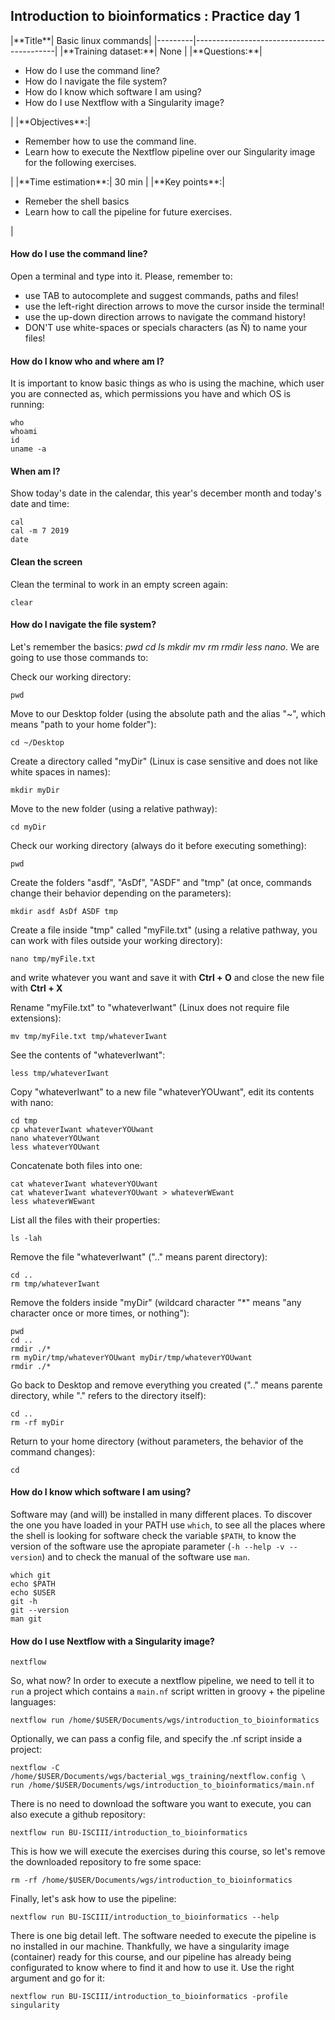 ## Introduction to bioinformatics : Practice day 1

<div class="tables-start"></div>
|**Title**| Basic linux commands|
|---------|-------------------------------------------|
|**Training dataset:**| None |
|**Questions:**| <ul><li>How do I use the command line?</li><li>How do I navigate the file system?</li><li>How do I know which software I am using?</li><li>How do I use Nextflow with a Singularity image?</li></ul>|
|**Objectives**:|<ul><li>Remember how to use the command line.</li><li>Learn how to execute the Nextflow pipeline over our Singularity image for the following exercises.</li></ul>|
|**Time estimation**:| 30 min |
|**Key points**:|<ul><li>Remeber the shell basics</li><li>Learn how to call the pipeline for future exercises.</li></ul>|
<div class="tables-end"></div>

#### How do I use the command line?

Open a terminal and type into it. Please, remember to:
* use TAB to autocomplete and suggest commands, paths and files!
* use the left-right direction arrows to move the cursor inside the terminal!
* use the up-down direction arrows to navigate the command history!
* DON'T use white-spaces or specials characters (as Ñ) to name your files!

#### How do I know who and where am I?

It is important to know basic things as who is using the machine, which user you are connected as, which permissions you have and which OS is running:
```
who
whoami
id
uname -a
```

#### When am I?

Show today's date in the calendar, this year's december month and today's date and time:
```
cal
cal -m 7 2019
date
```

#### Clean the screen

Clean the terminal to work in an empty screen again:
```
clear
```

#### How do I navigate the file system?

Let's remember the basics: *pwd cd ls mkdir mv rm rmdir less nano*. We are going to use those commands to:

Check our working directory:

```
pwd
```

Move to our Desktop folder (using the absolute path and the alias "~", which means "path to your home folder"):

```
cd ~/Desktop
```

Create a directory called "myDir" (Linux is case sensitive and does not like white spaces in names):

```
mkdir myDir
```

Move to the new folder (using a relative pathway):

```
cd myDir
```

Check our working directory (always do it before executing something):

```
pwd
```

Create the folders "asdf", "AsDf", "ASDF" and "tmp" (at once, commands change their behavior depending on the parameters):

```
mkdir asdf AsDf ASDF tmp
```

Create a file inside "tmp" called "myFile.txt" (using a relative pathway, you can work with files outside your working directory):

```
nano tmp/myFile.txt
```

and write whatever you want and save it with __Ctrl + O__ and close the new file with __Ctrl + X__

Rename "myFile.txt" to "whateverIwant" (Linux does not require file extensions):

```
mv tmp/myFile.txt tmp/whateverIwant
```

See the contents of "whateverIwant":

```
less tmp/whateverIwant
```

Copy "whateverIwant" to a new file "whateverYOUwant", edit its contents with nano:

```
cd tmp
cp whateverIwant whateverYOUwant
nano whateverYOUwant
less whateverYOUwant
```

Concatenate both files into one:

```
cat whateverIwant whateverYOUwant
cat whateverIwant whateverYOUwant > whateverWEwant
less whateverWEwant
```

List all the files with their properties:

```
ls -lah
```

Remove the file "whateverIwant" (".." means parent directory):

```
cd ..
rm tmp/whateverIwant
```

Remove the folders inside "myDir" (wildcard character "\*" means "any character once or more times, or nothing"):

```
pwd
cd ..
rmdir ./*
rm myDir/tmp/whateverYOUwant myDir/tmp/whateverYOUwant
rmdir ./*
```

Go back to Desktop and remove everything you created (".." means parente directory, while "." refers to the directory itself):

```
cd ..
rm -rf myDir
```

Return to your home directory (without parameters, the behavior of the command changes):

```
cd
```

#### How do I know which software I am using?

Software may (and will) be installed in many different places. To discover the one you have loaded in your PATH use `which`, to see all the places where the shell is looking for software check the variable `$PATH`, to know the version of the software use the apropiate parameter (`-h --help -v --version`) and to check the manual of the software use `man`.

```
which git
echo $PATH
echo $USER
git -h
git --version
man git
```

#### How do I use Nextflow with a Singularity image?

```
nextflow
```

So, what now? In order to execute a nextflow pipeline, we need to tell it to `run` a project which contains a `main.nf` script written in groovy + the pipeline languages:

```
nextflow run /home/$USER/Documents/wgs/introduction_to_bioinformatics
```

Optionally, we can pass a config file, and specify the .nf script inside a project:

```
nextflow -C /home/$USER/Documents/wgs/bacterial_wgs_training/nextflow.config \
run /home/$USER/Documents/wgs/introduction_to_bioinformatics/main.nf
```

There is no need to download the software you want to execute, you can also execute a github repository:

```
nextflow run BU-ISCIII/introduction_to_bioinformatics
```

This is how we will execute the exercises during this course, so let's remove the downloaded repository to fre some space:

```
rm -rf /home/$USER/Documents/wgs/introduction_to_bioinformatics
```

Finally, let's ask how to use the pipeline:

```
nextflow run BU-ISCIII/introduction_to_bioinformatics --help
```

There is one big detail left. The software needed to execute the pipeline is no installed in our machine. Thankfully, we have a singularity image (container) ready for this course, and our pipeline has already being configurated to know where to find it and how to use it. Use the right argument and go for it:

```
nextflow run BU-ISCIII/introduction_to_bioinformatics -profile singularity
```
